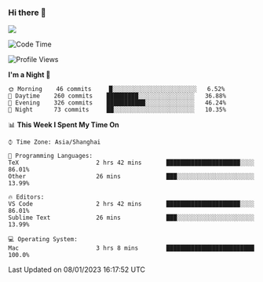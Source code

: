 ### Hi there 👋

<!--
**JJAYCHEN1e/jjaychen1e** is a ✨ _special_ ✨ repository because its `README.md` (this file) appears on your GitHub profile.

Here are some ideas to get you started:

- 🔭 I’m currently working on ...
- 🌱 I’m currently learning ...
- 👯 I’m looking to collaborate on ...
- 🤔 I’m looking for help with ...
- 💬 Ask me about ...
- 📫 How to reach me: ...
- 😄 Pronouns: ...
- ⚡ Fun fact: ...
-->

[![](https://github-readme-stats.vercel.app/api?username=jjaychen1e&show_icons=true)](https://github.com/jjaychen1e/github-readme-stats?count_private=true)

<!--START_SECTION:waka-->
![Code Time](http://img.shields.io/badge/Code%20Time-529%20hrs%2017%20mins-blue)

![Profile Views](http://img.shields.io/badge/Profile%20Views-14-blue)

**I'm a Night 🦉** 

```text
🌞 Morning    46 commits     █░░░░░░░░░░░░░░░░░░░░░░░░   6.52% 
🌆 Daytime    260 commits    █████████░░░░░░░░░░░░░░░░   36.88% 
🌃 Evening    326 commits    ███████████░░░░░░░░░░░░░░   46.24% 
🌙 Night      73 commits     ██░░░░░░░░░░░░░░░░░░░░░░░   10.35%

```


📊 **This Week I Spent My Time On** 

```text
⌚︎ Time Zone: Asia/Shanghai

💬 Programming Languages: 
TeX                      2 hrs 42 mins       █████████████████████░░░░   86.01% 
Other                    26 mins             ███░░░░░░░░░░░░░░░░░░░░░░   13.99%

🔥 Editors: 
VS Code                  2 hrs 42 mins       █████████████████████░░░░   86.01% 
Sublime Text             26 mins             ███░░░░░░░░░░░░░░░░░░░░░░   13.99%

💻 Operating System: 
Mac                      3 hrs 8 mins        █████████████████████████   100.0%

```


 Last Updated on 08/01/2023 16:17:52 UTC
<!--END_SECTION:waka-->
